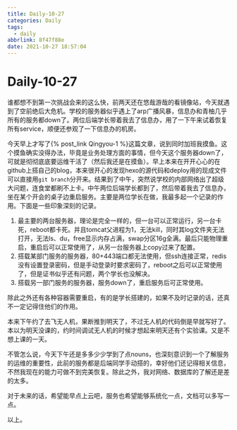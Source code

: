 ```yaml
---
title: Daily-10-27
categories: Daily
tags:
  - daily
abbrlink: 8f47f88e
date: 2021-10-27 18:57:04
---
```


# Daily-10-27

谁都想不到第一次挑战会来的这么快，前两天还在悠哉游哉的看镜像站，今天就遇到了空前绝后大危机。学校的服务器似乎遇上了arp广播风暴，信息办和青柚几乎所有的服务都down了。两位后端学长带着我去了信息办，用了一下午来试着恢复所有service，顺便还参观了一下信息办的机房。

今天早上才写了{% post_link Qingyou-1 %}这篇文章，说到同时加班我摸鱼。这个摸鱼确实没得办法，毕竟是业务处理方面的事情，但今天这个服务器down了，可就是彻彻底底要运维干活了（然后我还是在摸鱼）。早上本来在开开心心的在github上搭自己的blog，本来很开心的发现hexo的源代码和deploy用的现成文件可以直接用`git branch`分开来。结果到了中午，突然说学校的内部网络出了超级大问题，连食堂都刷不上卡。中午两位后端学长都到了，然后带着我去了信息办，坐在某个开会的桌子边重启服务。主要是两位学长在做，我最多起一个记录的作用。下面是一些印象深刻的记录。

1. 最主要的两台服务器，理论是完全一样的，但一台可以正常运行，另一台卡死，reboot都卡死。并且tomcat父进程为1，无法kill，同时其log文件夹无法打开，无法ls、du，free显示内存占满，swap分区16g全满。最后只能物理重启，重启后可以正常使用了，从另一台服务器上copy过来了配置。
2. 搭载某部门服务的服务器，80+443端口都无法使用，但ssh连接正常，redis没有设置登录密码，但是手动登录时要求密码了，reboot之后可以正常使用了，但是证书似乎还有问题，两个学长也没解决。
3. 搭载另一部门服务的服务器，服务down了，重启服务后可正常使用。

除此之外还有各种容器需要重启，有的是学长搭建的，如果不及时记录的话，还真不一定记得住他们的作用。

本来下午约了去飞无人机，果断推到明天了，不过无人机的代码倒是早就写好了。本以为明天没课的，约时间调试无人机的时候才想起来明天还有个实验课。又是不想上课的一天。

不管怎么说，今天下午还是多多少少学到了点nouns，也深刻意识到一个了解服务的运维的重要性，此前的服务都是后端同学手动搭的，幸好他们还记得相关信息，不然我现在的能力可做不到完美恢复。除此之外，我对网络、数据库的了解还是差的太多。

对于未来的话，希望能早点上云吧，服务也希望能够系统化一点，文档可以多写一点。

以上。

